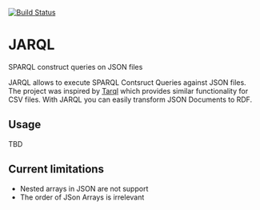 [![Build Status](https://travis-ci.org/DavideAllavena/jarql.svg?branch=master)](https://travis-ci.org/DavideAllavena/jarql)


# JARQL
SPARQL construct queries on JSON files

JARQL allows to execute SPARQL Contsruct Queries against JSON files.  The project was inspired by [Tarql](https://github.com/tarql/tarql) which provides similar functionality for CSV files. With JARQL you can easily transform JSON Documents to RDF.

## Usage

TBD

## Current limitations

 * Nested arrays in JSON are not support
 * The order of JSon Arrays is irrelevant
